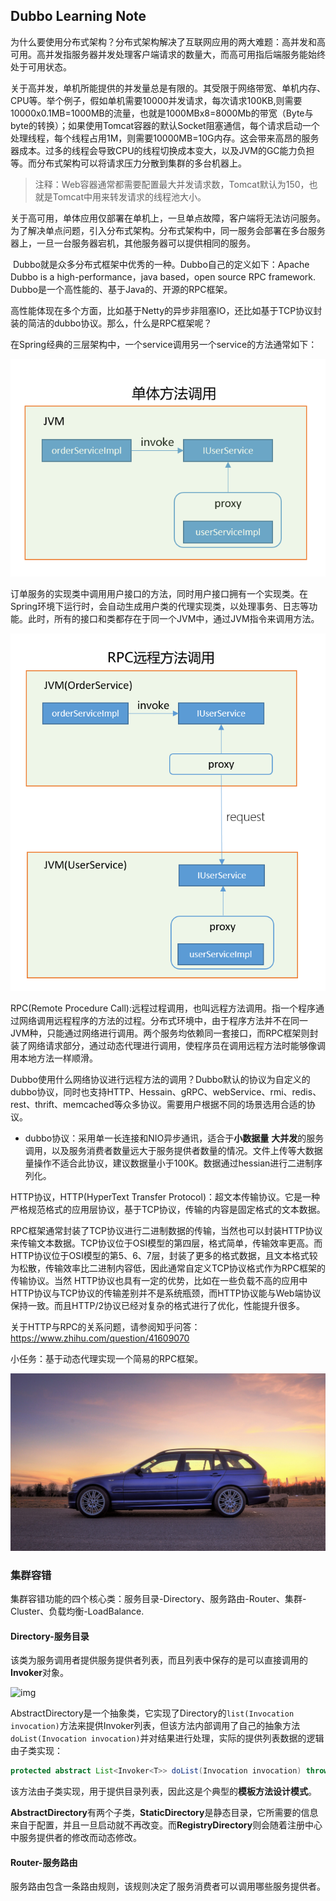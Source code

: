 ## Dubbo Learning Note

​	为什么要使用分布式架构？分布式架构解决了互联网应用的两大难题：高并发和高可用。高并发指服务器并发处理客户端请求的数量大，而高可用指后端服务能始终处于可用状态。

​	关于高并发，单机所能提供的并发量总是有限的。其受限于网络带宽、单机内存、CPU等。举个例子，假如单机需要10000并发请求，每次请求100KB,则需要10000x0.1MB=1000MB的流量，也就是1000MBx8=8000Mb的带宽（Byte与byte的转换）；如果使用Tomcat容器的默认Socket阻塞通信，每个请求启动一个处理线程，每个线程占用1M，则需要10000MB=10G内存。这会带来高昂的服务器成本。过多的线程会导致CPU的线程切换成本变大，以及JVM的GC能力负担等。而分布式架构可以将请求压力分散到集群的多台机器上。



> 注释：Web容器通常都需要配置最大并发请求数，Tomcat默认为150，也就是Tomcat中用来转发请求的线程池大小。



​	关于高可用，单体应用仅部署在单机上，一旦单点故障，客户端将无法访问服务。为了解决单点问题，引入分布式架构。分布式架构中，同一服务会部署在多台服务器上，一旦一台服务器宕机，其他服务器可以提供相同的服务。



​	Dubbo就是众多分布式框架中优秀的一种。Dubbo自己的定义如下：Apache Dubbo is a high-performance，java based，open source RPC framework. Dubbo是一个高性能的、基于Java的、开源的RPC框架。



​	高性能体现在多个方面，比如基于Netty的异步非阻塞IO，还比如基于TCP协议封装的简洁的dubbo协议。那么，什么是RPC框架呢？



​	在Spring经典的三层架构中，一个service调用另一个service的方法通常如下：

![spring单体方法调用](../images/spring单体方法调用.png)



订单服务的实现类中调用用户接口的方法，同时用户接口拥有一个实现类。在Spring环境下运行时，会自动生成用户类的代理实现类，以处理事务、日志等功能。此时，所有的接口和类都存在于同一个JVM中，通过JVM指令来调用方法。

![rpc远程方法调用](../images/rpc远程方法调用.png)



RPC(Remote Procedure Call):远程过程调用，也叫远程方法调用。指一个程序通过网络调用远程程序的方法的过程。分布式环境中，由于程序方法并不在同一JVM种，只能通过网络进行调用。两个服务均依赖同一套接口，而RPC框架则封装了网络请求部分，通过动态代理进行调用，使程序员在调用远程方法时能够像调用本地方法一样顺滑。



Dubbo使用什么网络协议进行远程方法的调用？Dubbo默认的协议为自定义的dubbo协议，同时也支持HTTP、Hessain、gRPC、webService、rmi、redis、rest、thrift、memcached等众多协议。需要用户根据不同的场景选用合适的协议。

- dubbo协议：采用单一长连接和NIO异步通讯，适合于**小数据量** **大并发**的服务调用，以及服务消费者数量远大于服务提供者数量的情况。文件上传等大数据量操作不适合此协议，建议数据量小于100K。数据通过hessian进行二进制序列化。

HTTP协议，HTTP(HyperText Transfer Protocol)：超文本传输协议。它是一种严格规范格式的应用层协议，基于TCP协议，传输的内容是固定格式的文本数据。



RPC框架通常封装了TCP协议进行二进制数据的传输，当然也可以封装HTTP协议来传输文本数据。TCP协议位于OSI模型的第四层，格式简单，传输效率更高。而HTTP协议位于OSI模型的第5、6、7层，封装了更多的格式数据，且文本格式较为松散，传输效率比二进制内容低，因此通常自定义TCP协议格式作为RPC框架的传输协议。当然 HTTP协议也具有一定的优势，比如在一些负载不高的应用中HTTP协议与TCP协议的传输差别并不是系统瓶颈，而HTTP协议能与Web端协议保持一致。而且HTTP/2协议已经对复杂的格式进行了优化，性能提升很多。



关于HTTP与RPC的关系问题，请参阅知乎问答：https://www.zhihu.com/question/41609070



小任务：基于动态代理实现一个简易的RPC框架。

![](../images/1589982507237.jpg)



### 集群容错

集群容错功能的四个核心类：服务目录-Directory、服务路由-Router、集群-Cluster、负载均衡-LoadBalance.

#### Directory-服务目录

该类为服务调用者提供服务提供者列表，而且列表中保存的是可以直接调用的**Invoker**对象。

![img](..%5Cimages%5Cdirectory-inherit-hierarchy.png)

AbstractDirectory是一个抽象类，它实现了Directory的`list(Invocation invocation)`方法来提供Invoker列表，但该方法内部调用了自己的抽象方法`doList(Invocation invocation)`并对结果进行处理，实际的提供列表数据的逻辑由子类实现：

```java
protected abstract List<Invoker<T>> doList(Invocation invocation) throws RpcException;
```

该方法由子类实现，用于提供目录列表，因此这是个典型的**模板方法设计模式**。

**AbstractDirectory**有两个子类，**StaticDirectory**是静态目录，它所需要的信息来自于配置，并且一旦启动就不再改变。而**RegistryDirectory**则会随着注册中心中服务提供者的修改而动态修改。



#### Router-服务路由

服务路由包含一条路由规则，该规则决定了服务消费者可以调用哪些服务提供者。





